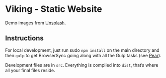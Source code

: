 # Viking - Static Website

Demo images from [Unsplash](https://unsplash.com/).

## Instructions
For local development, just run sudo `npm install` on the main directory and then `gulp` to get BrowserSync going along with all the Gulp tasks (see [Pear](https://github.com/jrdnbwmn/Pear)).

Development files are in `src`. Everything is compiled into `dist`, that’s where all your final files reside.
